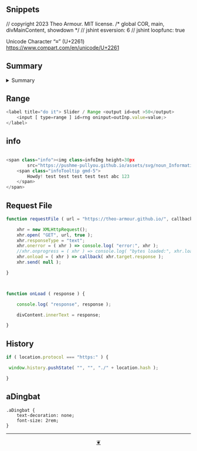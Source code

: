 ## Snippets

// copyright 2023 Theo Armour. MIT license.
/* global COR, main, divMainContent, showdown */
// jshint esversion: 6
// jshint loopfunc: true

Unicode Character “≡” (U+2261) https://www.compart.com/en/unicode/U+2261

## Summary

<details>
<summary>Summary</summary>

* Conceptualizing random endpoints 
* Document-centric projections.

</details>

## Range

``` JavaScript
<label title="do it"> Slider / Range <output id=out >50</output>
	<input [ type=range ] id=rng oninput=outInp.value=value;>
</label>
```

## info

``` JavaScript

<span class="info"><img class=infoImg height=30px
		src="https://pushme-pullyou.github.io/assets/svg/noun_Information_585560.svg">
	<span class="infoTooltip gmd-5">
		Howdy! test test test test test abc 123
	</span>
</span>
```

## Request File

``` JavaScript
function requestFile ( url = "https://theo-armour.github.io/", callback = onLoad ) {

	xhr = new XMLHttpRequest();
	xhr.open( "GET", url, true );
	xhr.responseType = "text";
	xhr.onerror = ( xhr ) => console.log( "error:", xhr );
	//xhr.onprogress = ( xhr ) => console.log( "bytes loaded:", xhr.loaded );
	xhr.onload = ( xhr ) => callback( xhr.target.response );
	xhr.send( null );

}



function onLoad ( response ) {

	console.log( "response", response );

	divContent.innerText = response;

}

```

## History

``` JavaScript
if ( location.protocol === "https:" ) {

 window.history.pushState( "", "", "./" + location.hash );

}

```

## aDingbat

```
.aDingbat {
	text-decoration: none;
	font-size: 2rem;
}
```

***


<center title="Hello! Click me to go up to the top" ><a class=aDingbat href=javascript:window.scrollTo(0,0);> ❦ </a></center>
